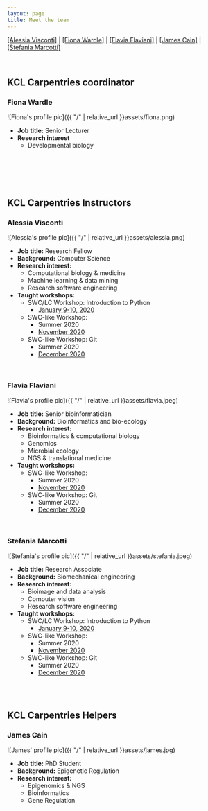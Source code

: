 ```yaml
---
layout: page
title: Meet the team 
---
```


  [[Alessia Visconti]](#alessia-visconti)
| [[Fiona Wardle]](#fiona-wardle)
| [[Flavia Flaviani]](#flavia-flaviani)
| [[James Cain]](#james-cain)
| [[Stefania Marcotti]](#stefania-marcotti)

<br/>


## KCL Carpentries coordinator


### Fiona Wardle


![Fiona's profile pic]({{ "/" | relative_url }}assets/fiona.png)

* **Job title:** Senior Lecturer
* **Research interest** 
	- Developmental biology

<br/>
<br/>
<br/>
<br/>


## KCL Carpentries Instructors


### Alessia Visconti

![Alessia's profile pic]({{ "/" | relative_url }}assets/alessia.png)

* **Job title:** Research Fellow
* **Background:** Computer Science
* **Research interest:** 
	- Computational biology & medicine
	- Machine learning & data mining
	- Research software engineering
* **Taught workshops:**
	- SWC/LC Workshop: Introduction to Python
		- [January 9-10, 2020](https://swc-kc-london-01-2020.github.io/SWC-KCL-202001/)
	- SWC-like Workshop: 
		- Summer 2020
		- [November 2020](https://alesssia.github.io/2020-11-180-KCL/)
	- SWC-like Workshop: Git
		- Summer 2020
		- [December 2020](https://alesssia.github.io/2020-11-180-KCL/)
	
<br/>

### Flavia Flaviani

![Flavia's profile pic]({{ "/" | relative_url }}assets/flavia.jpeg)

* **Job title:** Senior bioinformatician
* **Background:** Bioinformatics and bio-ecology
* **Research interest:** 
	- Bioinformatics & computational biology 
	- Genomics 
	- Microbial ecology 
	- NGS & translational medicine
* **Taught workshops:**
	- SWC-like Workshop: 
		- Summer 2020
		- [November 2020](https://alesssia.github.io/2020-11-180-KCL/)
	- SWC-like Workshop: Git
		- Summer 2020
		- [December 2020](https://alesssia.github.io/2020-11-180-KCL/)
	
<br/>

### Stefania Marcotti

![Stefania's profile pic]({{ "/" | relative_url }}assets/stefania.jpeg)

* **Job title:** Research Associate
* **Background:** Biomechanical engineering
* **Research interest:** 
	- Bioimage and data analysis
	- Computer vision
	- Research software engineering
* **Taught workshops:**
	- SWC/LC Workshop: Introduction to Python
		- [January 9-10, 2020](https://swc-kc-london-01-2020.github.io/SWC-KCL-202001/)
	- SWC-like Workshop: 
		- Summer 2020
		- [November 2020](https://alesssia.github.io/2020-11-180-KCL/)
	- SWC-like Workshop: Git
		- Summer 2020
		- [December 2020](https://alesssia.github.io/2020-11-180-KCL/)
		

<br/>
<br/>


## KCL Carpentries Helpers

### James Cain

![James' profile pic]({{ "/" | relative_url }}assets/james.jpg)

* **Job title:** PhD Student 
* **Background:** Epigenetic Regulation  
* **Research interest:** 
	- Epigenomics & NGS
	- Bioinformatics 
	- Gene Regulation 

